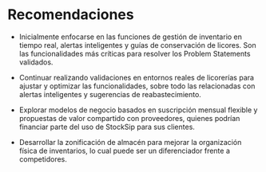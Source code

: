 # Recomendaciones #

- Inicialmente enfocarse en las funciones de gestión de inventario en tiempo real, alertas inteligentes y guías de conservación de licores. Son las funcionalidades más críticas para resolver los Problem Statements validados.

- Continuar realizando validaciones en entornos reales de licorerías para ajustar y optimizar las funcionalidades, sobre todo las relacionadas con alertas inteligentes y sugerencias de reabastecimiento.

- Explorar modelos de negocio basados en suscripción mensual flexible y propuestas de valor compartido con proveedores, quienes podrían financiar parte del uso de StockSip para sus clientes.

- Desarrollar la zonificación de almacén para mejorar la organización física de inventarios, lo cual puede ser un diferenciador frente a competidores.
